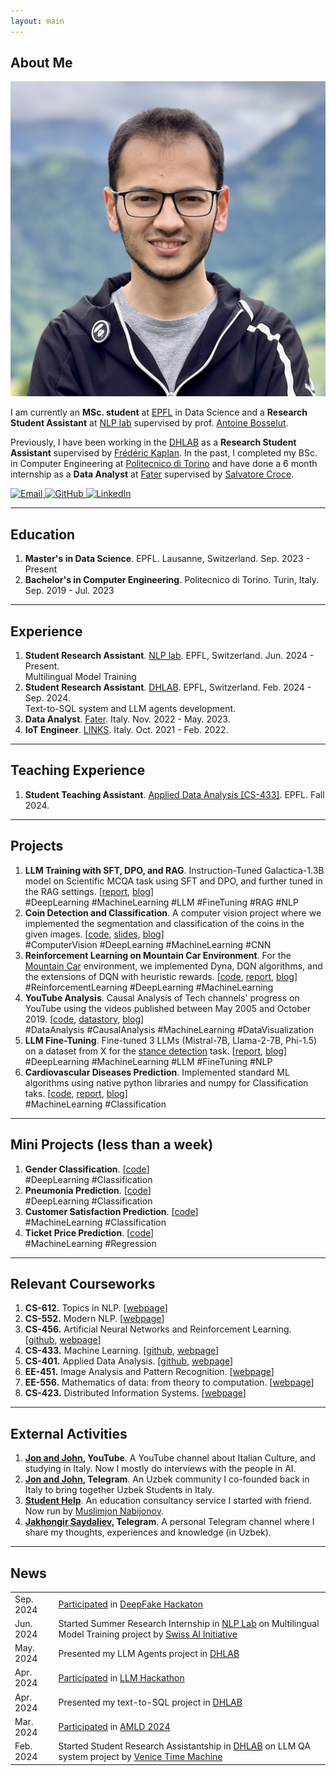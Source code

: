 ```yaml
---
layout: main
---
```

## <span class="section-bar"></span> About Me

<img class="profile-picture" src="profile-picture.jpeg">

I am currently an **MSc. student** at [EPFL](https://epfl.ch) in Data Science and a **Research Student Assistant** at [NLP lab](https://nlp.epfl.ch) supervised by prof. [Antoine Bosselut](https://atcbosselut.github.io/). 

Previously, I have been working in the [DHLAB](https://www.epfl.ch/labs/dhlab/) as a **Research Student Assistant** supervised by [Frédéric Kaplan](https://people.epfl.ch/frederic.kaplan?lang=en). In the past, I completed my BSc. in Computer Engineering at [Politecnico di Torino](https://www.google.com/search?client=safari&rls=en&q=politecnico+di+torino&ie=UTF-8&oe=UTF-8) and have done a 6 month internship as a **Data Analyst** at [Fater](https://www.fatergroup.com/en) supervised by [Salvatore Croce](https://www.researchgate.net/profile/Salvatore-Croce).

<p align="left">
  <a href="mailto:jakhongir.saydaliev@epfl.ch">
    <img src="https://img.icons8.com/ios-filled/50/000000/email.png" alt="Email" style="width:20px; height:20px;" />
  </a>
  <a href="https://github.com/Jakhongir0103">
    <img src="https://img.icons8.com/ios-filled/50/000000/github.png" alt="GitHub" style="width:20px; height:20px;" />
  </a>
  <a href="https://linkedin.com/in/jakhongir-saydaliev-0103">
    <img src="https://img.icons8.com/ios-filled/50/000000/linkedin.png" alt="LinkedIn" style="width:20px; height:20px;" />
  </a>
</p>

---

## <span class="section-bar"></span> Education

1. **Master's in Data Science**. EPFL. Lausanne, Switzerland. <span class="dates">Sep. 2023 - Present</span>
2. **Bachelor's in Computer Engineering**. Politecnico di Torino. Turin, Italy. <span class="dates">Sep. 2019 - Jul. 2023</span>

---

## <span class="section-bar"></span> Experience

1. **Student Research Assistant**. [NLP lab](https://nlp.epfl.ch). EPFL, Switzerland. <span class="dates">Jun. 2024 - Present.</span> <br> Multilingual Model Training
2. **Student Research Assistant**. [DHLAB](https://www.epfl.ch/labs/dhlab/). EPFL, Switzerland. <span class="dates">Feb. 2024 - Sep. 2024.</span> <br> Text-to-SQL system and LLM agents development.
3. **Data Analyst**. [Fater](https://www.fatergroup.com/en). Italy. <span class="dates">Nov. 2022 - May. 2023.</span>
4. **IoT Engineer**. [LINKS](https://linksfoundation.com/en/). Italy. <span class="dates">Oct. 2021 - Feb. 2022.</span>

--- 

## <span class="section-bar"></span> Teaching Experience

1. **Student Teaching Assistant**. [Applied Data Analysis [CS-433]](https://epfl-ada.github.io/teaching/fall2024/cs401/). EPFL. <span class="dates">Fall 2024.</span>

---

## <span class="section-bar"></span> Projects
1. **LLM Training with SFT, DPO, and RAG**. Instruction-Tuned Galactica-1.3B model on Scientific MCQA task using SFT and DPO, and further tuned in the RAG settings. [[report](https://github.com/Jakhongir0103/sft-dpo-rag-training/blob/main/pdfs/report.pdf), [blog]()] <br> <span class="tag">#DeepLearning</span> <span class="tag">#MachineLearning</span> <span class="tag">#LLM</span> <span class="tag">#FineTuning</span> <span class="tag">#RAG</span> <span class="tag">#NLP</span>
2. **Coin Detection and Classification**. A computer vision project where we implemented the segmentation and classification of the coins in the given images. [[code](https://github.com/Jakhongir0103/Coin-segmentation-and-classification), [slides](https://github.com/Jakhongir0103/Coin-segmentation-and-classification/blob/main/slides.pdf), [blog]()] <br> <span class="tag">#ComputerVision</span> <span class="tag">#DeepLearning</span> <span class="tag">#MachineLearning</span> <span class="tag">#CNN</span>
3. **Reinforcement Learning on Mountain Car Environment**. For the [Mountain Car](https://www.gymlibrary.dev/environments/classic_control/mountain_car/) environment, we implemented Dyna, DQN algorithms, and the extensions of DQN with heuristic rewards. [[code](https://github.com/Jakhongir0103/mountain-car-reinforcement-learning), [report](https://github.com/Jakhongir0103/mountain-car-reinforcement-learning/blob/main/pdf/report.pdf), [blog]()] <br> <span class="tag">#ReinforcementLearning</span> <span class="tag">#DeepLearning</span> <span class="tag">#MachineLearning</span>
4. **YouTube Analysis**. Causal Analysis of Tech channels' progress on YouTube using the videos published between May 2005 and October 2019. [[code](https://github.com/Jakhongir0103/A-recipe-for-a-successful-tech-review-channel), [datastory](https://jakhongir0103.github.io/datastory/), [blog](posts/youtube_analysis.md)] <br> <span class="tag">#DataAnalysis</span> <span class="tag">#CausalAnalysis</span> <span class="tag">#MachineLearning</span> <span class="tag">#DataVisualization</span>
5. **LLM Fine-Tuning**. Fine-tuned 3 LLMs (Mistral-7B, Llama-2-7B, Phi-1.5) on a dataset from X for the [stance detection](https://paperswithcode.com/task/stance-detection) task. [[report](https://github.com/Jakhongir0103/Machine-Learning_EPFL/blob/master/projects/project2/project2_report.pdf), [blog](posts/llm_fine-tuning.md)] <br> <span class="tag">#DeepLearning</span> <span class="tag">#MachineLearning</span> <span class="tag">#LLM</span> <span class="tag">#FineTuning</span> <span class="tag">#NLP</span>
6. **Cardiovascular Diseases Prediction**. Implemented standard ML algorithms using native python libraries and numpy for Classification taks. [[code](https://github.com/Jakhongir0103/Cardiovascular-Diseases-Prediction), [report](https://github.com/Jakhongir0103/Cardiovascular-Diseases-Prediction/blob/main/pdfs/project1_report.pdf), [blog]()] <br> <span class="tag">#MachineLearning</span> <span class="tag">#Classification</span>

---

## <span class="section-bar"></span> Mini Projects (less than a week)
1. **Gender Classification**. [[code](github.com/Jakhongir0103/Gender_classification_model)] <br> <span class="tag">#DeepLearning</span> <span class="tag">#Classification
2. **Pneumonia Prediction**. [[code](github.com/Jakhongir0103/ML-DL_projects/blob/main/Pneumonia_recognition.ipynb)] <br> <span class="tag">#DeepLearning</span> <span class="tag">#Classification</span>
3. **Customer Satisfaction Prediction**. [[code](github.com/Jakhongir0103/ML-DL_projects/blob/main/Airline_customer_satisfaction.ipynb)] <br> <span class="tag">#MachineLearning</span> <span class="tag">#Classification</span>
4. **Ticket Price Prediction**. [[code](github.com/Jakhongir0103/ML-DL_projects/blob/main/airplane_ticket_price_prediction.ipynb)] <br><span class="tag">#MachineLearning</span> <span class="tag">#Regression</span>

---

## <span class="section-bar"></span> Relevant Courseworks
1. **CS-612.** Topics in NLP. [[webpage](https://edu.epfl.ch/coursebook/en/topics-in-natural-language-processing-CS-612)]
2. **CS-552.** Modern NLP. [[webpage](https://edu.epfl.ch/coursebook/en/modern-natural-language-processing-CS-552)]
3. **CS-456.** Artificial Neural Networks and Reinforcement Learning. [[github](https://github.com/Jakhongir0103/Artificial-NN_and_RL), [webpage](https://edu.epfl.ch/coursebook/en/deep-reinforcement-learning-CS-456)]
4. **CS-433.** Machine Learning. [[github](https://github.com/Jakhongir0103/Machine-Learning_EPFL), [webpage](https://www.epfl.ch/labs/mlo/machine-learning-cs-433-2023/)]
5. **CS-401.** Applied Data Analysis. [[github](https://github.com/Jakhongir0103/Applied-Data-Analysis_EPFL), [webpage](https://epfl-ada.github.io/teaching/fall2023/cs401/)]
6. **EE-451.** Image Analysis and Pattern Recognition. [[webpage](https://edu.epfl.ch/coursebook/en/image-analysis-and-pattern-recognition-EE-451)]
7. **EE-556.** Mathematics of data: from theory to computation. [[webpage](https://edu.epfl.ch/coursebook/en/mathematics-of-data-from-theory-to-computation-EE-556)]
8. **CS-423.** Distributed Information Systems. [[webpage](https://edu.epfl.ch/coursebook/en/distributed-information-systems-CS-423)]

---

## <span class="section-bar"></span> External Activities
1. **[Jon and John](https://www.youtube.com/@jonandjohn7726), YouTube**. A YouTube channel about Italian Culture, and studying in Italy. Now I mostly do interviews with the people in AI.
2. **[Jon and John](https://t.me/Study_in_Italy_SH), Telegram**. An Uzbek community I co-founded back in Italy to bring together Uzbek Students in Italy.
3. **[Student Help](https://www.youtube.com/@studenthelp2156)**. An education consultancy service I started with friend. Now run by [Muslimjon Nabijonov](https://t.me/italiyavamuslimjon).
4. **[Jakhongir Saydaliev](t.me/jakhongir_saydaliev), Telegram**. A personal Telegram channel where I share my thoughts, experiences and knowledge (in Uzbek).

---

## <span class="section-bar"></span> News
<table>
  <tr>
    <td>Sep. 2024</td>
    <td><a href="https://deepfake-minihackaton.my.canva.site/">Participated</a> in <a href="https://memento.epfl.ch/event/deepfake-mini-hackathon/">DeepFake Hackaton</a></td>
  </tr>
  <tr>
    <td>Jun. 2024</td>
    <td>Started Summer Research Internship in <a href="https://nlp.epfl.ch">NLP Lab</a> on Multilingual Model Training project by <a href="https://www.swiss-ai.org">Swiss AI Initiative</a></td>
  </tr>
  <tr>
    <td>May. 2024</td>
    <td>Presented my LLM Agents project in <a href="https://www.epfl.ch/labs/dhlab/">DHLAB</a></td>
  </tr>
  <tr>
    <td>Apr. 2024</td>
    <td><a href="https://github.com/Jakhongir0103/Coding_interview_bot">Participated</a> in <a href="https://www.linkedin.com/posts/lauzhack_hackathon-llms-genai-activity-7189548347953750016-CaxD/">LLM Hackathon</a></td>
  </tr>
  <tr>
    <td>Apr. 2024</td>
    <td>Presented my text-to-SQL project in <a href="https://www.epfl.ch/labs/dhlab/">DHLAB</a></td>
  </tr>
  <tr>
    <td>Mar. 2024</td>
    <td><a href="https://drive.google.com/drive/folders/1teC1REyTPTpRIVsZiywHxBddBd7KoKE0">Participated</a> in <a href="https://2024.appliedmldays.org">AMLD 2024</a></td>
  </tr>
  <tr>
    <td>Feb. 2024</td>
    <td>Started Student Research Assistantship in <a href="https://www.epfl.ch/labs/dhlab/">DHLAB</a> on LLM QA system project by <a href="https://www.epfl.ch/research/domains/venice-time-machine/">Venice Time Machine</a></td>
  </tr>
</table>
